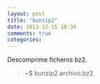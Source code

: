 ```yaml
---
layout: post
title: "bunzip2"
date: 2013-12-15 18:34
comments: true
categories: 
---
```

Descomprime ficheros bz2.

>~$ bunzip2 archivo.bz2

